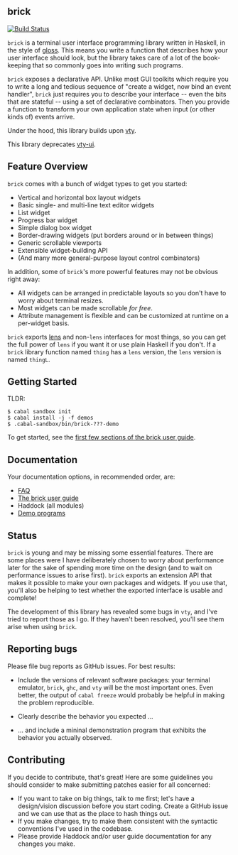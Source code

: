 brick
-----

[![Build Status](https://travis-ci.org/jtdaugherty/brick.png)](https://travis-ci.org/jtdaugherty/brick)

`brick` is a terminal user interface programming
library written in Haskell, in the style of
[gloss](http://hackage.haskell.org/package/gloss). This means you write
a function that describes how your user interface should look, but the
library takes care of a lot of the book-keeping that so commonly goes
into writing such programs.

`brick` exposes a declarative API. Unlike most GUI toolkits which
require you to write a long and tedious sequence of "create a widget,
now bind an event handler", `brick` just requires you to describe
your interface -- even the bits that are stateful -- using a set of
declarative combinators. Then you provide a function to transform your
own application state when input (or other kinds of) events arrive.

Under the hood, this library builds upon [vty](http://hackage.haskell.org/package/vty).

This library deprecates [vty-ui](https://github.com/jtdaugherty/vty-ui).

Feature Overview
----------------

`brick` comes with a bunch of widget types to get you started:

 * Vertical and horizontal box layout widgets
 * Basic single- and multi-line text editor widgets
 * List widget
 * Progress bar widget
 * Simple dialog box widget
 * Border-drawing widgets (put borders around or in between things)
 * Generic scrollable viewports
 * Extensible widget-building API
 * (And many more general-purpose layout control combinators)

In addition, some of `brick`'s more powerful features may not be obvious
right away:

 * All widgets can be arranged in predictable layouts so you don't have
   to worry about terminal resizes.
 * Most widgets can be made scrollable *for free*.
 * Attribute management is flexible and can be customized at runtime on
   a per-widget basis.

`brick` exports [lens](http://github.com/ekmett/lens) and non-`lens`
interfaces for most things, so you can get the full power of `lens` if
you want it or use plain Haskell if you don't. If a `brick` library
function named `thing` has a `lens` version, the `lens` version is named
`thingL`.

Getting Started
---------------

TLDR:

```
$ cabal sandbox init
$ cabal install -j -f demos
$ .cabal-sandbox/bin/brick-???-demo
```

To get started, see the [first few sections of the brick
user guide](docs/guide.rst).

Documentation
-------------

Your documentation options, in recommended order, are:

* [FAQ](FAQ.md)
* [The brick user guide](docs/guide.rst)
* Haddock (all modules)
* [Demo programs](programs)

Status
------

`brick` is young and may be missing some essential features. There are
some places were I have deliberately chosen to worry about performance
later for the sake of spending more time on the design (and to wait on
performance issues to arise first). `brick` exports an extension API
that makes it possible to make your own packages and widgets. If you
use that, you'll also be helping to test whether the exported interface
is usable and complete!

The development of this library has revealed some bugs in `vty`, and
I've tried to report those as I go. If they haven't been resolved,
you'll see them arise when using `brick`.

Reporting bugs
--------------

Please file bug reports as GitHub issues.  For best results:

 - Include the versions of relevant software packages: your terminal
   emulator, `brick`, `ghc`, and `vty` will be the most important
   ones. Even better, the output of `cabal freeze` would probably be
   helpful in making the problem reproducible.

 - Clearly describe the behavior you expected ...

 - ... and include a mininal demonstration program that exhibits the
   behavior you actually observed.

Contributing
------------

If you decide to contribute, that's great! Here are some guidelines you
should consider to make submitting patches easier for all concerned:

 - If you want to take on big things, talk to me first; let's have a
   design/vision discussion before you start coding. Create a GitHub
   issue and we can use that as the place to hash things out.
 - If you make changes, try to make them consistent with the syntactic
   conventions I've used in the codebase.
 - Please provide Haddock and/or user guide documentation for any
   changes you make.
